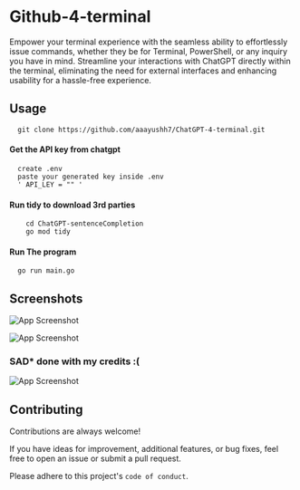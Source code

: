 
# Github-4-terminal

Empower your terminal experience with the seamless ability to effortlessly issue commands, whether they be for Terminal, PowerShell, or any inquiry you have in mind. Streamline your interactions with ChatGPT directly within the terminal, eliminating the need for external interfaces and enhancing usability for a hassle-free experience.


## Usage

```http 
  git clone https://github.com/aaayushh7/ChatGPT-4-terminal.git
```

#### Get the API key from chatgpt

```http
  create .env 
  paste your generated key inside .env 
  ' API_LEY = "" '
```

#### Run tidy to download 3rd parties
```http
    cd ChatGPT-sentenceCompletion
    go mod tidy
```

#### Run The program

```http
  go run main.go
```


## Screenshots

![App Screenshot](https://github.com/aaayushh7/ChatGPT-4-terminal/blob/main/sample/Screenshot%202023-11-24%20at%204.32.26%E2%80%AFPM.png?raw=true)



![App Screenshot](https://github.com/aaayushh7/ChatGPT-4-terminal/blob/main/sample/Screenshot%202023-11-24%20at%204.33.04%E2%80%AFPM.png?raw=true)


### SAD* done with my credits :(


![App Screenshot](https://github.com/aaayushh7/ChatGPT-4-terminal/blob/main/sample/Screenshot%202023-11-24%20at%204.33.21%E2%80%AFPM.png?raw=true)
## Contributing

Contributions are always welcome!

If you have ideas for improvement, additional features, or bug fixes, feel free to open an issue or submit a pull request.

Please adhere to this project's `code of conduct`.

